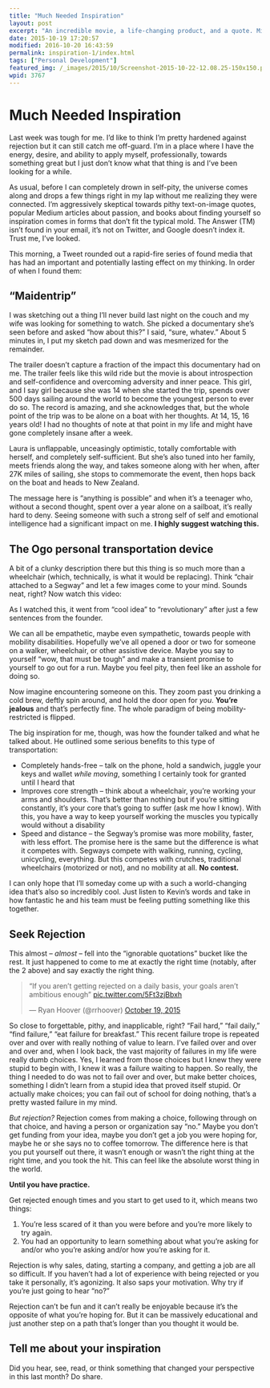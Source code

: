 ```yaml
---
title: "Much Needed Inspiration"
layout: post
excerpt: "An incredible movie, a life-changing product, and a quote. Might be just what you need right now too. "
date: 2015-10-19 17:20:57
modified: 2016-10-20 16:43:59
permalink: inspiration-1/index.html
tags: ["Personal Development"]
featured_img: /_images/2015/10/Screenshot-2015-10-22-12.08.25-150x150.png
wpid: 3767
---
```


# Much Needed Inspiration

Last week was tough for me. I’d like to think I’m pretty hardened against rejection but it can still catch me off-guard. I’m in a place where I have the energy, desire, and ability to apply myself, professionally, towards something great but I just don’t know what that thing is and I’ve been looking for a while.

As usual, before I can completely drown in self-pity, the universe comes along and drops a few things right in my lap without me realizing they were connected. I’m aggressively skeptical towards pithy text-on-image quotes, popular Medium articles about passion, and books about finding yourself so inspiration comes in forms that don’t fit the typical mold. The Answer (TM) isn’t found in your email, it’s not on Twitter, and Google doesn’t index it. Trust me, I’ve looked.

This morning, a Tweet rounded out a rapid-fire series of found media that has had an important and potentially lasting effect on my thinking. In order of when I found them:

“Maidentrip”
------------

I was sketching out a thing I’ll never build last night on the couch and my wife was looking for something to watch. She picked a documentary she’s seen before and asked “how about this?” I said, “sure, whatev.” About 5 minutes in, I put my sketch pad down and was mesmerized for the remainder.



The trailer doesn’t capture a fraction of the impact this documentary had on me. The trailer feels like this wild ride but the movie is about introspection and self-confidence and overcoming adversity and inner peace. This girl, and I say girl because she was 14 when she started the trip, spends over 500 days sailing around the world to become the youngest person to ever do so. The record is amazing, and she acknowledges that, but the whole point of the trip was to be alone on a boat with her thoughts. At 14, 15, 16 years old! I had no thoughts of note at that point in my life and might have gone completely insane after a week.

Laura is unflappable, unceasingly optimistic, totally comfortable with herself, and completely self-sufficient. But she’s also tuned into her family, meets friends along the way, and takes someone along with her when, after 27K miles of sailing, she stops to commemorate the event, then hops back on the boat and heads to New Zealand.

The message here is “anything is possible” and when it’s a teenager who, without a second thought, spent over a year alone on a sailboat, it’s really hard to deny. Seeing someone with such a strong self of self and emotional intelligence had a significant impact on me. **I highly suggest watching this.**

The Ogo personal transportation device
--------------------------------------

A bit of a clunky description there but this thing is so much more than a wheelchair (which, technically, is what it would be replacing). Think “chair attached to a Segway” and let a few images come to your mind. Sounds neat, right? Now watch this video:



As I watched this, it went from “cool idea” to “revolutionary” after just a few sentences from the founder.

We can all be empathetic, maybe even sympathetic, towards people with mobility disabilities. Hopefully we’ve all opened a door or two for someone on a walker, wheelchair, or other assistive device. Maybe you say to yourself “wow, that must be tough” and make a transient promise to yourself to go out for a run. Maybe you feel pity, then feel like an asshole for doing so.

Now imagine encountering someone on this. They zoom past you drinking a cold brew, deftly spin around, and hold the door open for *you*. **You’re jealous** and that’s perfectly fine. The whole paradigm of being mobility-restricted is flipped.

The big inspiration for me, though, was how the founder talked and what he talked about. He outlined some serious benefits to this type of transportation:

- Completely hands-free – talk on the phone, hold a sandwich, juggle your keys and wallet *while moving*, something I certainly took for granted until I heard that
- Improves core strength – think about a wheelchair, you’re working your arms and shoulders. That’s better than nothing but if you’re sitting constantly, it’s your core that’s going to suffer (ask me how I know). With this, you have a way to keep yourself working the muscles you typically would without a disability
- Speed and distance – the Segway’s promise was more mobility, faster, with less effort. The promise here is the same but the difference is what it competes with. Segways compete with walking, running, cycling, unicycling, everything. But this competes with crutches, traditional wheelchairs (motorized or not), and no mobility at all. **No contest.**

I can only hope that I’ll someday come up with a such a world-changing idea that’s also so incredibly cool. Just listen to Kevin’s words and take in how fantastic he and his team must be feeling putting something like this together.

Seek Rejection
--------------

This almost – *almost* – fell into the “ignorable quotations” bucket like the rest. It just happened to come to me at exactly the right time (notably, after the 2 above) and say exactly the right thing.

> “If you aren’t getting rejected on a daily basis, your goals aren’t ambitious enough”  [pic.twitter.com/5Ft3zjBbxh](http://t.co/5Ft3zjBbxh)
> 
> — Ryan Hoover (@rrhoover) [October 19, 2015](https://twitter.com/rrhoover/status/656134322727071744?ref_src=twsrc%5Etfw)



So close to forgettable, pithy, and inapplicable, right? “Fail hard,” “fail daily,” “find failure,” “eat failure for breakfast.” This recent failure trope is repeated over and over with really nothing of value to learn. I’ve failed over and over and over and, when I look back, the vast majority of failures in my life were really dumb choices. Yes, I learned from those choices but I knew they were stupid to begin with, I knew it was a failure waiting to happen. So really, the thing I needed to do was not to fail over and over, but make better choices, something I didn’t learn from a stupid idea that proved itself stupid. Or actually make choices; you can fail out of school for doing nothing, that’s a pretty wasted failure in my mind.

*But rejection?* Rejection comes from making a choice, following through on that choice, and having a person or organization say “no.” Maybe you don’t get funding from your idea, maybe you don’t get a job you were hoping for, maybe he or she says no to coffee tomorrow. The difference here is that you put yourself out there, it wasn’t enough or wasn’t the right thing at the right time, and you took the hit. This can feel like the absolute worst thing in the world.

**Until you have practice.**

Get rejected enough times and you start to get used to it, which means two things:

1. You’re less scared of it than you were before and you’re more likely to try again.
2. You had an opportunity to learn something about what you’re asking for and/or who you’re asking and/or how you’re asking for it.

Rejection is why sales, dating, starting a company, and getting a job are all so difficult. If you haven’t had a lot of experience with being rejected or you take it personally, it’s agonizing. It also saps your motivation. Why try if you’re just going to hear “no?”

Rejection can’t be fun and it can’t really be enjoyable because it’s the opposite of what you’re hoping for. But it can be massively educational and just another step on a path that’s longer than you thought it would be.

Tell me about your inspiration
------------------------------

Did you hear, see, read, or think something that changed your perspective in this last month? Do share.